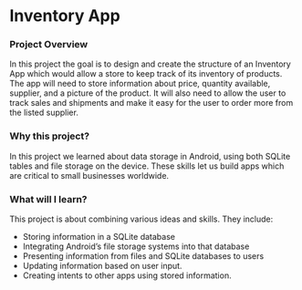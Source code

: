 Inventory App
====

### Project Overview
In this project the goal is to design and create the structure of an Inventory App which would allow a store to keep track of its inventory of products. The app will need to store information about price, quantity available, supplier, and a picture of the product. It will also need to allow the user to track sales and shipments and make it easy for the user to order more from the listed supplier. 

### Why this project?
In this project we learned about data storage in Android, using both SQLite tables and file storage on the device. These skills let us build apps which are critical to small businesses worldwide.  

### What will I learn?
This project is about combining various ideas and skills. They include:

* Storing information in a SQLite database
* Integrating Android’s file storage systems into that database
* Presenting information from files and SQLite databases to users
* Updating information based on user input.
* Creating intents to other apps using stored information.
